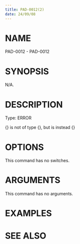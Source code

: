 ```yaml
---
title: PAD-0012(2)
date: 24/09/08
---
```


# NAME

PAD-0012 - PAD-0012

# SYNOPSIS

N/A.

# DESCRIPTION

Type: ERROR

{} is not of type {}, but is instead {}

# OPTIONS

This command has no switches.

# ARGUMENTS

This command has no arguments.

# EXAMPLES

# SEE ALSO
